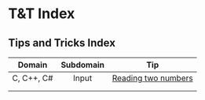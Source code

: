 # T\&T Index

## Tips and Tricks Index

|   Domain   | Subdomain |                                                   Tip                                                  |
| :--------: | :-------: | :----------------------------------------------------------------------------------------------------: |
| C, C++, C# |   Input   | [Reading two numbers](https://andremarinho.gitbook.io/cpc/tips-and-tricks/reading-two-numbers-c-c++-c) |
|            |           |                                                                                                        |
|            |           |                                                                                                        |
